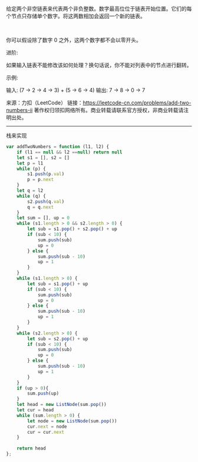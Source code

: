 给定两个非空链表来代表两个非负整数。数字最高位位于链表开始位置。它们的每个节点只存储单个数字。将这两数相加会返回一个新的链表。

 

你可以假设除了数字 0 之外，这两个数字都不会以零开头。

进阶:

如果输入链表不能修改该如何处理？换句话说，你不能对列表中的节点进行翻转。

示例:

输入: (7 -> 2 -> 4 -> 3) + (5 -> 6 -> 4)
输出: 7 -> 8 -> 0 -> 7

来源：力扣（LeetCode）
链接：https://leetcode-cn.com/problems/add-two-numbers-ii
著作权归领扣网络所有。商业转载请联系官方授权，非商业转载请注明出处。

---

栈来实现

```javascript
var addTwoNumbers = function (l1, l2) {
    if (l1 == null && l2 ==null) return null
    let s1 = [], s2 = []
    let p = l1
    while (p) {
        s1.push(p.val)
        p = p.next
    }
    let q = l2
    while (q) {
        s2.push(q.val)
        q = q.next
    }
    let sum = [], up = 0
    while (s1.length > 0 && s2.length > 0) {
        let sub = s1.pop() + s2.pop() + up
        if (sub < 10) {
            sum.push(sub)
            up = 0
        } else {
            sum.push(sub - 10)
            up = 1
        }
    }
    while (s1.length > 0) {
        let sub = s1.pop() + up
        if (sub < 10) {
            sum.push(sub)
            up = 0
        } else {
            sum.push(sub - 10)
            up = 1
        }
    }
    while (s2.length > 0) {
        let sub = s2.pop() + up
        if (sub < 10) {
            sum.push(sub)
            up = 0
        } else {
            sum.push(sub - 10)
            up = 1
        }
    }
    if (up > 0){
        sum.push(up)
    }
    let head = new ListNode(sum.pop())
    let cur = head
    while (sum.length > 0) {
        let node = new ListNode(sum.pop())
        cur.next = node
        cur = cur.next
    }
   
    return head
};
```